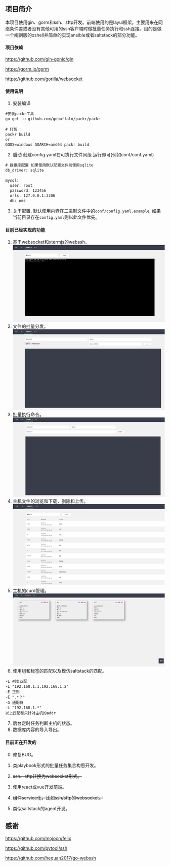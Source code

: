 ## 项目简介
本项目使用gin、gorm和ssh、sftp开发。前端使用的是layui框架。主要用来在网络条件差或者没有其他可用的ssh客户端时做批量任务执行和ssh连接。目的是做一个阉割版的xshell并简单的实现ansible或者saltstack的部分功能。

#### 项目依赖
https://github.com/gin-gonic/gin

https://gorm.io/gorm

https://github.com/gorilla/websocket

#### 使用说明
1. 安装编译
```shell script
#安装packr工具
go get -u github.com/gobuffalo/packr/packr

# 打包
packr build
or
GOOS=windows GOARCH=amd64 packr build
```

2. 启动 创建config.yaml在可执行文件同级 运行即可(例如conf/conf.yaml)
```shell script
# 数据库配置 如果使用默认配置文件则使用sqlite
db_driver: sqlite

mysql:
  user: root
  password: 123456
  urls: 127.0.0.1:3306
  db: oms
```

3. 关于配置, 默认使用内嵌在二进制文件中的`conf/config.yaml.example`, 如果当前目录存在`config.yaml`则以此文件优先。

#### 目前已经实现的功能

1. 基于websocket和xtermjs的webssh。
![image](./images/ssh.png)
2. 文件的批量分发。
![image](./images/file.png)
3. 批量执行命令。
![image](./images/shell.png)
4. 主机文件的浏览和下载，删除和上传。
![image](./images/browse.png)
5. 主机的curd管理。
![image](./images/hosts.png)
6. 使用组和标签的匹配以及模仿saltstack的匹配。
```shell script
-L 列表匹配
-L "192.168.1.1,192.168.1.2"
-E 正则
-E ".*？"
-G 通配符
-L "192.168.1.*"
以上匹配都只针对主机的addr
```
7. 后台定时任务判断主机的状态。
8. 数据库内容的导入导出。

#### 目前正在开发的
0. 修复BUG。

1. 类playbook形式的批量任务集合构思开发。
2. ~~ssh、sftp转换为websocket形式。~~ 
3. 使用react或vue开发前端。
4. ~~组件service化，比如ssh/sftp的websocket。~~ 
5. 类似saltstack的agent开发。

## 感谢
https://github.com/mojocn/felix

https://github.com/pytool/ssh

https://github.com/hequan2017/go-webssh